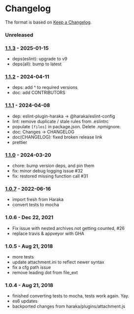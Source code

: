 # Changelog

The format is based on [Keep a Changelog](https://keepachangelog.com/).

### Unreleased

### [1.1.3] - 2025-01-15

- deps(eslint): upgrade to v9
- deps(all): bump to latest

### [1.1.2] - 2024-04-11

- deps: add ^ to required versions
- doc: add CONTRIBUTORS

### [1.1.1] - 2024-04-08

- dep: eslint-plugin-haraka -> @haraka/eslint-config
- lint: remove duplicate / stale rules from .eslintrc
- populate `[files]` in package.json. Delete .npmignore.
- doc: Changes -> CHANGELOG
- doc(CHANGELOG): fixed broken release link
- prettier

### [1.1.0] - 2024-03-20

- chore: bump version deps, and pin them
- fix: minor debug logging issue #32
- fix: restored missing function call #31

### [1.0.7] - 2022-06-16

- import fresh from Haraka
- convert tests to mocha

### 1.0.6 - Dec 22, 2021

- Fix issue with nested archives not getting counted, #26
- replace travis & appveyor with GHA

### 1.0.5 - Aug 21, 2018

- more tests
- update attachment.ini to reflect newer syntax
- fix a cfg path issue
- remove leading dot from file_ext

### 1.0.4 - Aug 21, 2018

- finished converting tests to mocha, tests work again. Yay.
- es6 updates
- backported changes from haraka/plugins/attachment.js

[1.0.6]: https://github.com/haraka/haraka-plugin-attachment/releases/tag/v1.0.6
[1.0.7]: https://github.com/haraka/haraka-plugin-attachment/releases/tag/v1.0.7
[1.1.0]: https://github.com/haraka/haraka-plugin-attachment/releases/tag/1.1.0
[1.1.1]: https://github.com/haraka/haraka-plugin-attachment/releases/tag/v1.1.1
[1.1.2]: https://github.com/haraka/haraka-plugin-attachment/releases/tag/v1.1.2
[1.1.3]: https://github.com/haraka/haraka-plugin-attachment/releases/tag/v1.1.3

